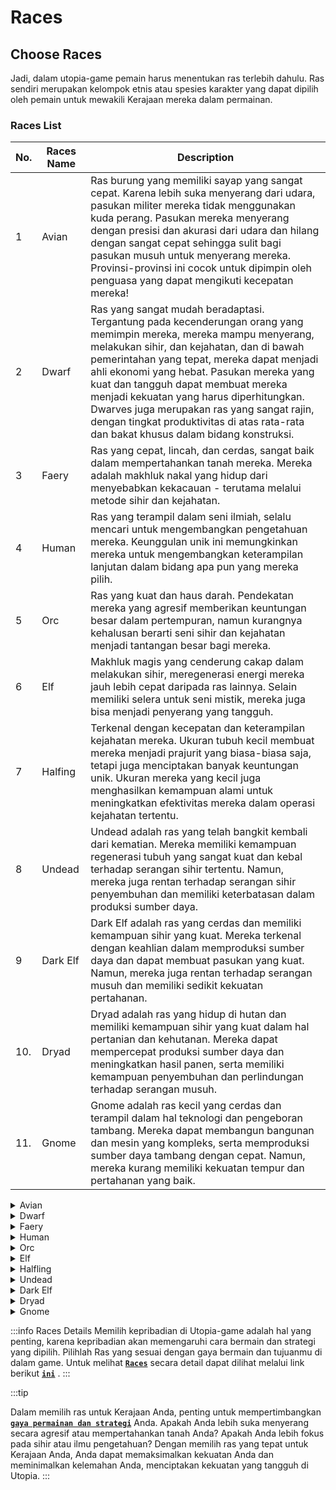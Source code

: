 # Races

## Choose Races
Jadi, dalam utopia-game pemain harus menentukan ras terlebih dahulu. Ras sendiri merupakan kelompok etnis atau spesies karakter yang dapat dipilih oleh pemain untuk mewakili Kerajaan mereka dalam permainan.

### Races List
No.| Races Name| Description
---|---|---
1| Avian| Ras burung yang memiliki sayap yang sangat cepat. Karena lebih suka menyerang dari udara, pasukan militer mereka tidak menggunakan kuda perang. Pasukan mereka menyerang dengan presisi dan akurasi dari udara dan hilang dengan sangat cepat sehingga sulit bagi pasukan musuh untuk menyerang mereka. Provinsi-provinsi ini cocok untuk dipimpin oleh penguasa yang dapat mengikuti kecepatan mereka!
2|Dwarf| Ras yang sangat mudah beradaptasi. Tergantung pada kecenderungan orang yang memimpin mereka, mereka mampu menyerang, melakukan sihir, dan kejahatan, dan di bawah pemerintahan yang tepat, mereka dapat menjadi ahli ekonomi yang hebat. Pasukan mereka yang kuat dan tangguh dapat membuat mereka menjadi kekuatan yang harus diperhitungkan. Dwarves juga merupakan ras yang sangat rajin, dengan tingkat produktivitas di atas rata-rata dan bakat khusus dalam bidang konstruksi.
3| Faery| Ras yang cepat, lincah, dan cerdas, sangat baik dalam mempertahankan tanah mereka. Mereka adalah makhluk nakal yang hidup dari menyebabkan kekacauan - terutama melalui metode sihir dan kejahatan.
4| Human| Ras yang terampil dalam seni ilmiah, selalu mencari untuk mengembangkan pengetahuan mereka. Keunggulan unik ini memungkinkan mereka untuk mengembangkan keterampilan lanjutan dalam bidang apa pun yang mereka pilih.
5| Orc| Ras yang kuat dan haus darah. Pendekatan mereka yang agresif memberikan keuntungan besar dalam pertempuran, namun kurangnya kehalusan berarti seni sihir dan kejahatan menjadi tantangan besar bagi mereka.
6| Elf| Makhluk magis yang cenderung cakap dalam melakukan sihir, meregenerasi energi mereka jauh lebih cepat daripada ras lainnya. Selain memiliki selera untuk seni mistik, mereka juga bisa menjadi penyerang yang tangguh.
7| Halfing| Terkenal dengan kecepatan dan keterampilan kejahatan mereka. Ukuran tubuh kecil membuat mereka menjadi prajurit yang biasa-biasa saja, tetapi juga menciptakan banyak keuntungan unik. Ukuran mereka yang kecil juga menghasilkan kemampuan alami untuk meningkatkan efektivitas mereka dalam operasi kejahatan tertentu.
8| Undead|Undead adalah ras yang telah bangkit kembali dari kematian. Mereka memiliki kemampuan regenerasi tubuh yang sangat kuat dan kebal terhadap serangan sihir tertentu. Namun, mereka juga rentan terhadap serangan sihir penyembuhan dan memiliki keterbatasan dalam produksi sumber daya.
9|Dark Elf| Dark Elf adalah ras yang cerdas dan memiliki kemampuan sihir yang kuat. Mereka terkenal dengan keahlian dalam memproduksi sumber daya dan dapat membuat pasukan yang kuat. Namun, mereka juga rentan terhadap serangan musuh dan memiliki sedikit kekuatan pertahanan.
10.|Dryad|Dryad adalah ras yang hidup di hutan dan memiliki kemampuan sihir yang kuat dalam hal pertanian dan kehutanan. Mereka dapat mempercepat produksi sumber daya dan meningkatkan hasil panen, serta memiliki kemampuan penyembuhan dan perlindungan terhadap serangan musuh.
11.|Gnome|Gnome adalah ras kecil yang cerdas dan terampil dalam hal teknologi dan pengeboran tambang. Mereka dapat membangun bangunan dan mesin yang kompleks, serta memproduksi sumber daya tambang dengan cepat. Namun, mereka kurang memiliki kekuatan tempur dan pertahanan yang baik.

<details>
  <summary>Avian</summary>
  <div>
<div> Ras burung yang memiliki sayap yang sangat cepat. Karena lebih suka menyerang dari udara, pasukan militer mereka tidak menggunakan kuda perang. Pasukan mereka menyerang dengan presisi dan akurasi dari udara dan hilang dengan sangat cepat sehingga sulit bagi pasukan musuh untuk menyerang mereka. Provinsi-provinsi ini cocok untuk dipimpin oleh penguasa yang dapat mengikuti kecepatan mereka!
</div>
</div>
    <br/>
    </details>

<details>
  <summary>Dwarf</summary>
  <div>
<div> Ras yang sangat mudah beradaptasi. Tergantung pada kecenderungan orang yang memimpin mereka, mereka mampu menyerang, melakukan sihir, dan kejahatan, dan di bawah pemerintahan yang tepat, mereka dapat menjadi ahli ekonomi yang hebat. Pasukan mereka yang kuat dan tangguh dapat membuat mereka menjadi kekuatan yang harus diperhitungkan. Dwarves juga merupakan ras yang sangat rajin, dengan tingkat produktivitas di atas rata-rata dan bakat khusus dalam bidang konstruksi.
</div>
</div>
    <br/>
    </details>

<details>
  <summary>Faery</summary>
  <div>
<div>
Ras yang cepat, lincah, dan cerdas, sangat baik dalam mempertahankan tanah mereka. Mereka adalah makhluk nakal yang hidup dari menyebabkan kekacauan - terutama melalui metode sihir dan kejahatan.
</div>
</div>
    <br/>
    </details>

<details>
  <summary>Human</summary>
  <div>
<div>
Ras yang terampil dalam seni ilmiah, selalu mencari untuk mengembangkan pengetahuan mereka. Keunggulan unik ini memungkinkan mereka untuk mengembangkan keterampilan lanjutan dalam bidang apa pun yang mereka pilih.
</div>
</div>
    <br/>
    </details>

<details>
  <summary>Orc</summary>
  <div>
<div>
Ras yang kuat dan haus darah. Pendekatan mereka yang agresif memberikan keuntungan besar dalam pertempuran, namun kurangnya kehalusan berarti seni sihir dan kejahatan menjadi tantangan besar bagi mereka.
</div>
</div>
    <br/>
    </details>

<details>
  <summary>Elf</summary>
  <div>
<div>
Makhluk magis yang cenderung cakap dalam melakukan sihir, meregenerasi energi mereka jauh lebih cepat daripada ras lainnya. Selain memiliki selera untuk seni mistik, mereka juga bisa menjadi penyerang yang tangguh.
</div>
</div>
    <br/>
    </details>

<details>
  <summary>Halfling</summary>
  <div>
<div>
Terkenal dengan kecepatan dan keterampilan kejahatan mereka. Ukuran tubuh kecil membuat mereka menjadi prajurit yang biasa-biasa saja, tetapi juga menciptakan banyak keuntungan unik. Ukuran mereka yang kecil juga menghasilkan kemampuan alami untuk meningkatkan efektivitas mereka dalam operasi kejahatan tertentu.
</div>
</div>
    <br/>
    </details>

<details>
  <summary>Undead</summary>
  <div>
<div>
Undead adalah ras yang telah bangkit kembali dari kematian. Mereka memiliki kemampuan regenerasi tubuh yang sangat kuat dan kebal terhadap serangan sihir tertentu. Namun, mereka juga rentan terhadap serangan sihir penyembuhan dan memiliki keterbatasan dalam produksi sumber daya.
</div>
</div>
    <br/>
    </details>

<details>
  <summary>Dark Elf</summary>
  <div>
<div>
Dark Elf adalah ras yang cerdas dan memiliki kemampuan sihir yang kuat. Mereka terkenal dengan keahlian dalam memproduksi sumber daya dan dapat membuat pasukan yang kuat. Namun, mereka juga rentan terhadap serangan musuh dan memiliki sedikit kekuatan pertahanan.
</div>
</div>
    <br/>
    </details>

<details>
  <summary>Dryad</summary>
  <div>
<div>
Dryad adalah ras yang hidup di hutan dan memiliki kemampuan sihir yang kuat dalam hal pertanian dan kehutanan. Mereka dapat mempercepat produksi sumber daya dan meningkatkan hasil panen, serta memiliki kemampuan penyembuhan dan perlindungan terhadap serangan musuh.
</div>
</div>
    <br/>
    </details>

<details>
  <summary>Gnome</summary>
  <div>
<div>
Gnome adalah ras kecil yang cerdas dan terampil dalam hal teknologi dan pengeboran tambang. Mereka dapat membangun bangunan dan mesin yang kompleks, serta memproduksi sumber daya tambang dengan cepat. Namun, mereka kurang memiliki kekuatan tempur dan pertahanan yang baik.
</div>
</div>
    <br/>
    </details>

:::info Races Details
Memilih kepribadian di Utopia-game adalah hal yang penting, karena kepribadian akan memengaruhi cara bermain dan strategi yang dipilih. Pilihlah Ras yang sesuai dengan gaya bermain dan tujuanmu di dalam game. Untuk melihat [**`Races`**](http://wiki.utopia-game.com/index.php?title=Race) secara detail dapat dilihat melalui link berikut [**`ini`**](http://wiki.utopia-game.com/index.php?title=Race) .
:::

:::tip

Dalam memilih ras untuk Kerajaan Anda, penting untuk mempertimbangkan [**`gaya permainan dan strategi`**](./MostCommonComb.md) Anda. Apakah Anda lebih suka menyerang secara agresif atau mempertahankan tanah Anda? Apakah Anda lebih fokus pada sihir atau ilmu pengetahuan? Dengan memilih ras yang tepat untuk Kerajaan Anda, Anda dapat memaksimalkan kekuatan Anda dan meminimalkan kelemahan Anda, menciptakan kekuatan yang tangguh di Utopia.
:::


